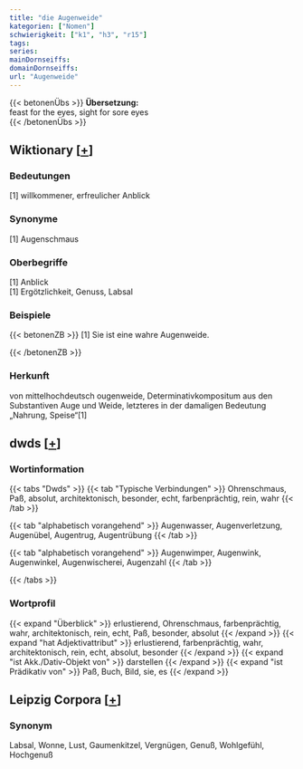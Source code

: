 ```yaml
---
title: "die Augenweide"
kategorien: ["Nomen"]
schwierigkeit: ["k1", "h3", "r15"]
tags:
series:
mainDornseiffs:
domainDornseiffs:
url: "Augenweide"
---
```


{{< betonenÜbs >}}
**Übersetzung:**  
feast for the eyes, sight for sore eyes  
{{< /betonenÜbs >}}

## Wiktionary [[+](https://de.wiktionary.org/wiki/Augenweide)]

### Bedeutungen
[1] willkommener, erfreulicher Anblick  

### Synonyme
[1] Augenschmaus  

### Oberbegriffe
[1] Anblick  
[1] Ergötzlichkeit, Genuss, Labsal  

### Beispiele
{{< betonenZB >}}
[1] Sie ist eine wahre Augenweide.  

{{< /betonenZB >}}
### Herkunft
von mittelhochdeutsch ougenweide, Determinativkompositum aus den Substantiven Auge und Weide, letzteres in der damaligen Bedeutung „Nahrung, Speise“[1]  



## dwds [[+](https://www.dwds.de/wb/Augenweide)]

### Wortinformation
{{< tabs "Dwds" >}}
{{< tab "Typische Verbindungen" >}}
Ohrenschmaus, Paß, absolut, architektonisch, besonder, echt, farbenprächtig, rein, wahr
{{< /tab >}}

{{< tab "alphabetisch vorangehend" >}}
Augenwasser, Augenverletzung, Augenübel, Augentrug, Augentrübung
{{< /tab >}}

{{< tab "alphabetisch vorangehend" >}}
Augenwimper, Augenwink, Augenwinkel, Augenwischerei, Augenzahl
{{< /tab >}}

{{< /tabs >}}

### Wortprofil
{{< expand "Überblick" >}} erlustierend, Ohrenschmaus, farbenprächtig, wahr, architektonisch, rein, echt, Paß, besonder, absolut {{< /expand >}}
{{< expand "hat Adjektivattribut" >}} erlustierend, farbenprächtig, wahr, architektonisch, rein, echt, absolut, besonder {{< /expand >}}
{{< expand "ist Akk./Dativ-Objekt von" >}} darstellen {{< /expand >}}
{{< expand "ist Prädikativ von" >}} Paß, Buch, Bild, sie, es {{< /expand >}}

## Leipzig Corpora [[+](https://corpora.uni-leipzig.de/en/res?word=Augenweide&corpusId=deu_newscrawl-public_2018)]


### Synonym
Labsal, Wonne, Lust, Gaumenkitzel, Vergnügen, Genuß, Wohlgefühl, Hochgenuß

